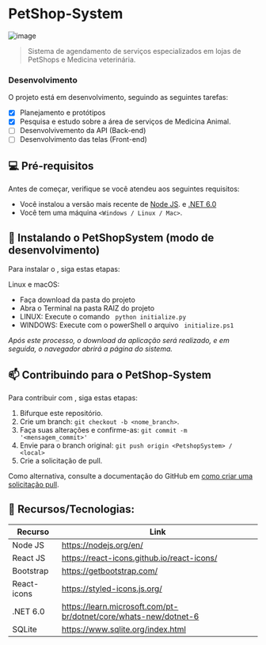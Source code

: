 # PetShop-System

<!---Esses são exemplos. Veja https://shields.io para outras pessoas ou para personalizar este conjunto de escudos. Você pode querer incluir dependências, status do projeto e informações de licença aqui--->

![image](https://github.com/Dhyigo/pet-shop-system/assets/64885646/c7635309-c135-44c5-8ad2-5a12a90b82f9)

> Sistema de agendamento de serviços especializados em lojas de PetShops e Medicina veterinária.

### Desenvolvimento

O projeto está em desenvolvimento, seguindo as seguintes tarefas:

- [x] Planejamento e protótipos
- [x] Pesquisa e estudo sobre a área de serviços de Medicina Animal. 
- [ ] Desenvolvivemento da API (Back-end)
- [ ] Desenvolvimento das telas (Front-end)

## 💻 Pré-requisitos

Antes de começar, verifique se você atendeu aos seguintes requisitos:
* Você instalou a versão mais recente de [Node JS](https://nodejs.org/en/). e [.NET 6.0](https://dotnet.microsoft.com/pt-br/download/dotnet/6.0)
* Você tem uma máquina `<Windows / Linux / Mac>`. 

## 🚀 Instalando o PetShopSystem (modo de desenvolvimento)

Para instalar o <PetShopSystem>, siga estas etapas:

Linux e macOS:
* Faça download da pasta do projeto 
* Abra o Terminal na pasta RAIZ do projeto
* LINUX: Execute o comando ``` python initialize.py```
* WINDOWS: Execute com o powerShell o arquivo ``` initialize.ps1```

*Após este processo, o download da aplicação será realizado, e em seguida, o navegador abrirá a página do sistema.*

## 📫 Contribuindo para o PetShop-System

Para contribuir com <PetshopSystem>, siga estas etapas:

1. Bifurque este repositório.
2. Crie um branch: `git checkout -b <nome_branch>`.
3. Faça suas alterações e confirme-as: `git commit -m '<mensagem_commit>'`
4. Envie para o branch original: `git push origin <PetshopSystem> / <local>`
5. Crie a solicitação de pull.

Como alternativa, consulte a documentação do GitHub em [como criar uma solicitação pull](https://help.github.com/en/github/collaborating-with-issues-and-pull-requests/creating-a-pull-request).

## 🧩 Recursos/Tecnologias:

| Recurso | Link |
| ------ | ------ |
| Node JS | https://nodejs.org/en/ |
| React JS | https://react-icons.github.io/react-icons/ |
| Bootstrap | https://getbootstrap.com/ |
| React-icons | https://styled-icons.js.org/ |
| .NET 6.0 | https://learn.microsoft.com/pt-br/dotnet/core/whats-new/dotnet-6 |
| SQLite | https://www.sqlite.org/index.html |

